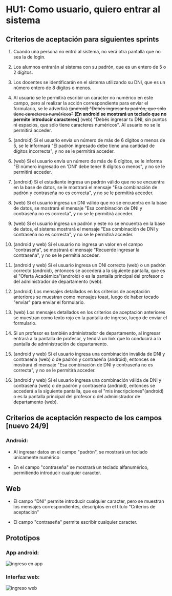 # HU1: Como usuario, quiero entrar al sistema

## Criterios de aceptación para siguientes sprints

1. Cuando una persona no entró al sistema, no verá otra pantalla que no sea la de login.

2. Los alumnos entrarán al sistema con su padrón, que es un entero de 5 o 2 dígitos.

3. Los docentes se identificarán en el sistema utilizando su DNI, que es un número entero de 8 dígitos o menos.

4. Al usuario se le permitirá escribir un caracter no numérico en este campo, pero al realizar la acción correspondiente para enviar el formulario, se le advertirá ~~(android) "Debés ingresar tu padrón, que sólo tiene caracteres numéricos"~~ **[En android se mostrará un teclado que no permite introducir caracteres]** (web) "Debés ingresar tu DNI, sin puntos ni espacios, que sólo tiene caracteres numéricos". Al usuario no se le permitirá acceder.

5. (android) Si el usuario envía un número de más de 6 dígitos o menos de 5, se le informará "El padrón ingresado debe tiene una cantidad de dígitos incorrecta", y no se le permitirá acceder.

6. (web) Si el usuario envía un número de más de 8 dígitos, se le informa "El número ingresado en 'DNI' debe tener 8 dígitos o menos", y no se le permitirá acceder.

7. (android) Si el estudiante ingresa un padrón válido que no se encuentra en la base de datos, se le mostrará el mensaje "Esa combinación de padrón y contraseña no es correcta", y no se le permitirá acceder.

8. (web) Si el usuario ingresa un DNI válido que no se encuentra en la base de datos, se mostrará el mensaje "Esa combinación de DNI y contraseña no es correcta", y no se le permitirá acceder.

9. (web) Si el usuario ingresa un padrón y este no se encuentra en la base de datos, el sistema mostrará el mensaje "Esa combinación de DNI y contraseña no es correcta", y no se le permitirá acceder.

10. (android y web) Si el usuario no ingresa un valor en el campo "contraseña", se mostrará el mensaje "Recuerde ingresar la contraseña", y no se le permitiá acceder.

11. (android y web) Si el usuario ingresa un DNI correcto (web) o un padrón correcto (android), entonces se accederá a la siguiente pantalla, que es el "Oferta Académica"(android) o es la pantalla principal del profesor o del administrador de departamento (web).

12. (android) Los mensajes detallados en los criterios de aceptación anteriores se muestran como mensajes toast, luego de haber tocado "enviar" para enviar el formulario.

13. (web) Los mensajes detallados en los criterios de aceptación anteriores se muestran como texto rojo en la pantalla de ingreso, luego de enviar el formulario.

14. Si un profesor es también administrador de departamento, al ingresar entrará a la pantalla de profesor, y tendrá un link que lo conducirá a la pantalla de administración de departamento.

15. (android y web) Si el usuario ingresa una combinación inválida de DNI y contraseña (web) o de padrón y contraseña (android), entonces se mostrará el mensaje "Esa combinación de DNI y contraseña no es correcta", y no se le permitirá acceder.

16. (android y web) Si el usuario ingresa una combinación válida de DNI y contraseña (web) o de padrón y contraseña (android), entonces se accederá a la siguiente pantalla, que es el "mis inscripciones"(android) o es la pantalla principal del profesor o del administrador de departamento (web).

## Criterios de aceptación respecto de los campos [nuevo 24/9]
### Android:
 - Al ingresar datos en el campo "padrón", se mostrará un teclado únicamente numérico
 
 - En el campo "contraseña" se mostrará un teclado alfanumérico, permitiendo introducir cualquier caracter.
 
## Web
 - El campo "DNI" permite introducir cualquier caracter, pero se muestran los mensajes correspondientes, descriptos en el título "Criterios de aceptación"
 
 - El campo "contraseña" permite escribir cualquier caracter.

## Prototipos

### App android:
![ingreso en app](./prototipos/ingreso_app.png)

### Interfaz web:
![ingreso web](./prototipos/ingreso_web.png)
